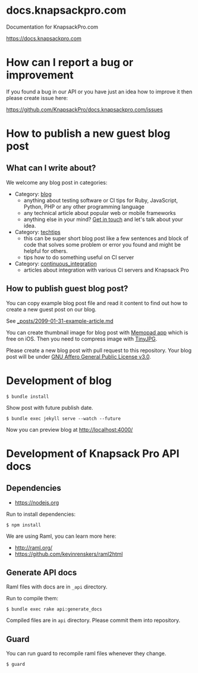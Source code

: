 # docs.knapsackpro.com

Documentation for KnapsackPro.com

https://docs.knapsackpro.com

# How can I report a bug or improvement

If you found a bug in our API or you have just an idea how to improve it then please create issue here:

https://github.com/KnapsackPro/docs.knapsackpro.com/issues

# How to publish a new guest blog post

## What can I write about?

We welcome any blog post in categories:

* Category: [blog](https://docs.knapsackpro.com/)
  * anything about testing software or CI tips for Ruby, JavaScript, Python, PHP or any other programming language
  * any technical article about popular web or mobile frameworks
  * anything else in your mind? [Get in touch](https://knapsackpro.com/contact) and let's talk about your idea.
* Category: [techtips](https://docs.knapsackpro.com/tech_tips/)
  * this can be super short blog post like a few sentences and block of code that solves some problem or error you found and might be helpful for others.
  * tips how to do something useful on CI server
* Category: [continuous_integration](https://docs.knapsackpro.com/continuous_integration/)
  * articles about integration with various CI servers and Knapsack Pro

## How to publish guest blog post?

You can copy example blog post file and read it content to find out how to create a new guest post on our blog.

See [_posts/2099-01-31-example-article.md](https://raw.githubusercontent.com/KnapsackPro/docs.knapsackpro.com/gh-pages/_posts/2099-01-31-example-article.md)

You can create thumbnail image for blog post with [Memopad app](https://www.tayasui.com/memopad/) which is free on iOS.
Then you need to compress image with [TinyJPG](https://tinyjpg.com).

Please create a new blog post with pull request to this repository.
Your blog post will be under [GNU Affero General Public License v3.0](LICENSE).

# Development of blog

    $ bundle install

Show post with future publish date.

    $ bundle exec jekyll serve --watch --future

Now you can preview blog at [http://localhost:4000/](http://localhost:4000/2099/example-article)

# Development of Knapsack Pro API docs

## Dependencies

* https://nodejs.org

Run to install dependencies:

    $ npm install

We are using Raml, you can learn more here:

* http://raml.org/
* https://github.com/kevinrenskers/raml2html

## Generate API docs

Raml files with docs are in `_api` directory.

Run to compile them:

    $ bundle exec rake api:generate_docs

Compiled files are in `api` directory. Please commit them into repository.

## Guard

You can run guard to recompile raml files whenever they change.

    $ guard
